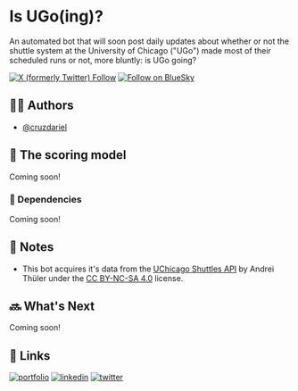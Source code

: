 # Is UGo(ing)?

An automated bot that will soon post daily updates about whether or not the shuttle system at the University of Chicago ("UGo") made most of their scheduled runs or not, more bluntly: is UGo going?

[![X (formerly Twitter) Follow](https://img.shields.io/twitter/follow/TBA)](x.com/TBA) [![Follow on BlueSky](https://img.shields.io/badge/-Follow%20@comingsoon-blue?logo=Bluesky&logoColor=white)](https://bsky.app/profile/ugo.dariel.us)

## 🧍‍♂️ Authors

- [@cruzdariel](https://www.github.com/cruzdariel)


## 🧮 The scoring model
Coming soon!

### 🔄 Dependencies
Coming soon!

## 📝 Notes

- This bot acquires it's data from the [UChicago Shuttles API](https://andreithuler.com/UChicagoShuttles/) by Andrei Thüler under the [CC BY-NC-SA 4.0](https://creativecommons.org/licenses/by-nc-sa/4.0/?ref=chooser-v1) license.

## 🔜 What's Next
Coming soon!

## 🔗 Links
[![portfolio](https://img.shields.io/badge/my_portfolio-000?style=for-the-badge&logo=ko-fi&logoColor=white)](https://dariel.us/)
[![linkedin](https://img.shields.io/badge/linkedin-0A66C2?style=for-the-badge&logo=linkedin&logoColor=white)](https://www.linkedin.com/in/darielc)
[![twitter](https://img.shields.io/badge/twitter-1DA1F2?style=for-the-badge&logo=twitter&logoColor=white)](https://twitter.com/darieltweet)

